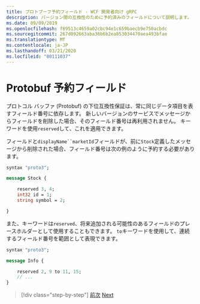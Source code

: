 ```yaml
---
title: プロトブーフ予約フィールド - WCF 開発者向け gRPC
description: バージョン間の互換性のために予約済みのフィールドについて説明します。
ms.date: 09/09/2019
ms.openlocfilehash: f89513c4659a02cbc94e1c659baecb9e750acbdc
ms.sourcegitcommit: 267d092663aba36b6b2ea853034470aea493bfae
ms.translationtype: MT
ms.contentlocale: ja-JP
ms.lasthandoff: 03/21/2020
ms.locfileid: "80111037"
---
```

# <a name="protobuf-reserved-fields"></a>Protobuf 予約フィールド

プロトコル バッファ (Protobuf) の下位互換性保証は、常に同じデータ項目を表すフィールド番号に依存します。 新しいバージョンのサービスでメッセージからフィールドを削除した場合、そのフィールド番号は再利用されません。 キーワードを使用`reserved`して、これを適用できます。

フィールドと`displayName``marketId`フィールドが、前に`Stock`定義したメッセージから削除された場合、フィールド番号は次の例のように予約する必要があります。

```protobuf
syntax "proto3";

message Stock {

    reserved 3, 4;
    int32 id = 1;
    string symbol = 2;

}
```

また、キーワードは`reserved`、将来追加される可能性のあるフィールドのプレースホルダーとして使用することもできます。 `to`キーワードを使用して、連続するフィールド番号を範囲として表現できます。

```protobuf
syntax "proto3";

message Info {

    reserved 2, 9 to 11, 15;
    // ...
}
```

>[!div class="step-by-step"]
>[前次](protobuf-repeated.md)
>[Next](protobuf-any-oneof.md)
